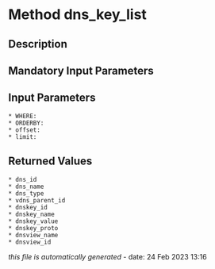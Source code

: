 # Method dns_key_list

## Description
	

## Mandatory Input Parameters

## Input Parameters
	* WHERE:
	* ORDERBY:
	* offset:
	* limit:

## Returned Values
	* dns_id
	* dns_name
	* dns_type
	* vdns_parent_id
	* dnskey_id
	* dnskey_name
	* dnskey_value
	* dnskey_proto
	* dnsview_name
	* dnsview_id


*this file is automatically generated* - date: 24 Feb 2023 13:16